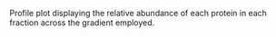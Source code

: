 Profile plot displaying the relative abundance of each protein in each fraction across the gradient employed.